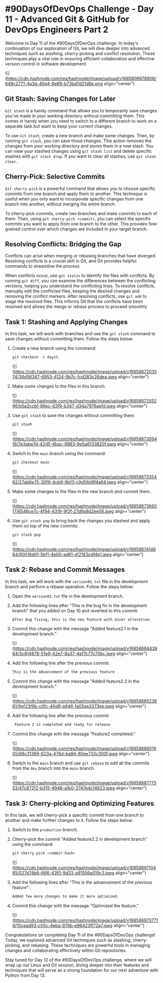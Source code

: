 # #90DaysOfDevOps Challenge - Day 11 - Advanced Git & GitHub for DevOps Engineers Part 2

Welcome to Day 11 of the #90DaysOfDevOps challenge. In today's continuation of our exploration of Git, we will dive deeper into advanced techniques such as stashing, cherry-picking and conflict resolution. These techniques play a vital role in ensuring efficient collaboration and effective version control in software development.

![](https://cdn.hashnode.com/res/hashnode/image/upload/v1685809978906/649c2771-4a3d-40e4-8e69-b73bd7d21d9e.png align="center")

## Git Stash: Saving Changes for Later

`Git stash` is a handy command that allows you to temporarily save changes you've made in your working directory without committing them. This comes in handy when you need to switch to a different branch to work on a separate task but want to keep your current changes.

To use `Git stash`, create a new branch and make some changes. Then, by running `git stash`, you can save those changes. This action removes the changes from your working directory and stores them in a new stash. You can view your stashed changes using `git stash list` and delete specific stashes with `git stash drop`. If you want to clear all stashes, use `git stash clear`.

## Cherry-Pick: Selective Commits

`Git cherry-pick` is a powerful command that allows you to choose specific commits from one branch and apply them to another. This technique is useful when you only want to incorporate specific changes from one branch into another, without merging the entire branch.

To cherry-pick commits, create two branches and make commits to each of them. Then, using `git cherry-pick <commit>`, you can select the specific commits you want to apply from one branch to the other. This provides fine-grained control over which changes are included in your target branch.

## Resolving Conflicts: Bridging the Gap

Conflicts can arise when merging or rebasing branches that have diverged. Resolving conflicts is a crucial skill in Git, and Git provides helpful commands to streamline the process.

When conflicts occur, use `git status` to identify the files with conflicts. By running `git diff`, you can examine the differences between the conflicting versions, helping you understand the conflicting lines. To resolve conflicts, manually edit the conflicted files, keeping the desired changes and removing the conflict markers. After resolving conflicts, use `git add` to stage the resolved files. This informs Git that the conflicts have been resolved and allows the merge or rebase process to proceed smoothly.

## Task 1: Stashing and Applying Changes

In this task, we will work with branches and use the `git stash` command to save changes without committing them. Follow the steps below:

1. Create a new branch using the command:
    
    ```bash
    git checkout -b day11
    ```
    
    ![](https://cdn.hashnode.com/res/hashnode/image/upload/v1685887203574/36d56347-6953-4124-9b7c-fcd283c26dea.jpeg align="center")
    
2. Make some changes to the files in this branch.
    
    ![](https://cdn.hashnode.com/res/hashnode/image/upload/v1685887255296/b5a2ccbf-89ec-42f9-b347-d34a7976aefd.jpeg align="center")
    
3. Use `git stash` to save the changes without committing them:
    
    ```bash
    git stash
    ```
    
    ![](https://cdn.hashnode.com/res/hashnode/image/upload/v1685887306416/7e3abe7d-42d5-4bac-9983-9e5a6133820f.jpeg align="center")
    
4. Switch to the `main` branch using the command:
    
    ```bash
    git checkout main
    ```
    
    ![](https://cdn.hashnode.com/res/hashnode/image/upload/v1685887335482/27ab6e75-30f9-4cb9-9b13-c9d56d9f4a64.jpeg align="center")
    
5. Make some changes to the files in the new branch and commit them.
    
    ![](https://cdn.hashnode.com/res/hashnode/image/upload/v1685887366017/6546ce7c-4f94-4319-9f2f-27d9a8d2ee58.jpeg align="center")
    
6. Use `git stash pop` to bring back the changes you stashed and apply them on top of the new commits:
    
    ```bash
    git stash pop
    ```
    
    ![](https://cdn.hashnode.com/res/hashnode/image/upload/v1685887414684/90016d0f-5bf1-4e00-ad61-ef2163cdf4b1.jpeg align="center")
    

## Task 2: Rebase and Commit Messages

In this task, we will work with the `version01.txt` file in the development branch and perform a rebase operation. Follow the steps below:

1. Open the `version01.txt` file in the development branch.
    
2. Add the following lines after "This is the bug fix in the development branch" that you added on Day 10 and reverted to this commit:
    
    ```bash
    After bug fixing, this is the new feature with minor alteration
    ```
    
3. Commit this change with the message "Added feature2.1 in the development branch."
    
    ![](https://cdn.hashnode.com/res/hashnode/image/upload/v1685888443984/3c814878-51e9-42e7-8a37-4ef7c77c70bc.jpeg align="center")
    
4. Add the following line after the previous commit:
    
    ```bash
    This is the advancement of the previous feature
    ```
    
5. Commit this change with the message "Added feature2.2 in the development branch."
    
    ![](https://cdn.hashnode.com/res/hashnode/image/upload/v1685888523681/9ef23f9b-c0fc-40d9-a946-fa05ae3373ee.jpeg align="center")
    
6. Add the following line after the previous commit:
    
    ```bash
     Feature 2 is completed and ready for release
    ```
    
7. Commit this change with the message "Feature2 completed."
    
    ![](https://cdn.hashnode.com/res/hashnode/image/upload/v1685888601605/88c31369-623a-476d-ba94-80ee733c300f.jpeg align="center")
    
8. Switch to the `main` branch and use `git rebase` to add all the commits from the `dev` branch into the `main` branch
    
    ![](https://cdn.hashnode.com/res/hashnode/image/upload/v1685888777553/47c872f2-b315-4948-a1b0-3747edc14623.jpeg align="center")
    

## Task 3: Cherry-picking and Optimizing Features

In this task, we will cherry-pick a specific commit from one branch to another and make further changes to it. Follow the steps below:

1. Switch to the `production` branch.
    
2. Cherry-pick the commit "Added feature2.2 in development branch" using the command:
    
    ```bash
    git cherry-pick <commit-hash>
    ```
    
    ![](https://cdn.hashnode.com/res/hashnode/image/upload/v1685889710485/527d74b6-f4f6-43f0-9d33-a91556a019c3.jpeg align="center")
    
3. Add the following lines after "This is the advancement of the previous feature":
    
    ```bash
    Added few more changes to make it more optimized.
    ```
    
4. Commit this change with the message "Optimized the feature."
    
    ![](https://cdn.hashnode.com/res/hashnode/image/upload/v1685889737719/10cead93-c05c-4eba-976b-e96423ff72a7.jpeg align="center")
    

Congratulations on completing Day 11 of the #90DaysOfDevOps challenge! Today, we explored advanced Git techniques such as stashing, cherry-picking, and rebasing. These techniques are powerful tools in managing changes and collaborating effectively within Git repositories.

Stay tuned for Day 12 of the #90DaysOfDevOps challenge, where we will wrap up our Linux and Git session, diving deeper into their features and techniques that will serve as a strong foundation for our next adventure with Python from Day 13.